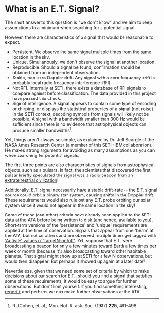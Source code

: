 # What is an E.T. Signal?

The short answer to this question is "we don't know" and we aim to keep assumptions to a minimum when
searching for a potential signal.

However, there are characteristics of a signal that would be reasonable to expect. 

  * Persistent. We observe the same signal multiple times from the same location in the sky.
  * Unique. Simultanously, we don't observe the signal at another location.
  * Reproducible. Should a signal be found, confirmation should be obtained from an independent observation.
  * Stable, non-zero Doppler drift. Any signal with a zero frequency drift is probably local radio frequency interference (RFI).
  * Not RFI. Internally at SETI, there exists a database of RFI signals to compare against before classification. The data provided in this project have passed this check.
  * Sign of intelligence. A signal appears to contain some type of encoding or chirping, or displays the statistical properties of a signal (not noise). In the SETI context, decoding symbols from signals will likely not be possible. A signal with a bandwidth smaller than 300 Hz would be sufficient since there is no evidence that astrophysical objects can produce smaller bandwidths<sup>1</sup>.


Yet, things aren't always so simple, as explained by Dr. Jeff Scargle of the NASA Ames 
Research Center (a member of this SETI+IBM collaboration).  He makes strong arguments for 
avoiding as many assumptions as you can when searching for potential signals.

The first three points are also characteristics of signals from astrophysical objects, such as a pulsars. 
In fact, the scientists that discovered the first pulsar [briefly speculated the signal was 
a radio beacon from an extraterrestrial civilization](http://www.bigear.org/vol1no1/burnell.htm)! 

Additionally, E.T. signal necessarily have a stable drift-rate -- the E.T. signal source could orbit a 
binary star system, causing shifts in the Doppler drift.  These requirements would also rule out any E.T. 
probe orbiting our solar system since it would not appear in the same location in the sky!

Some of these (and other) criteria have already been applied to the SETI data at the ATA before being 
written to disk (and hence, available to you). 
Short-term versions of the 'persistence' and 'unique' requirements are applied 
at the time of observation. Signals that appear from one 'beam' at the ATA, but not on others and are observed
multiple times get tagged with ['Activity' values of 'targetN-on/off'](signaldb.md#acttyp). 
Yet, suppose that E.T. were broadcasting a beacon for only a few minutes toward Earth a few times 
per week or month (because it's also broadcasting toward other habitable planets). That signal 
might show up at SETI for a few N observations, but would then disappear. 
But perhaps it showed up again at a later date?

Nevertheless, given that we need some set of criteria by which to make decisions about our search for E.T., 
should you find a signal that satisfies some of these requirements, 
it would be easy to argue for further observations. But don't limit yourself. 
If you find something interesting, [report it](contact_us.md) and perhaps we can make 
further observations at the ATA. 

<hr>

1. R.J.Cohen, et. al., Mon. Not. R. astr. Soc. (1987) **225**, 491-498
